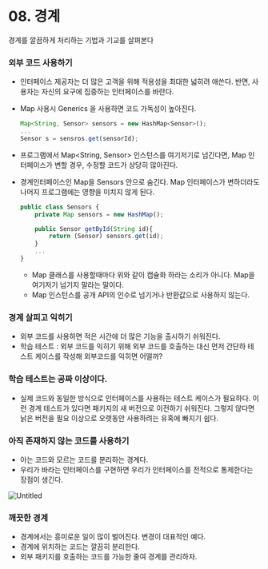 # 08. 경계

경계를 깔끔하게 처리하는 기법과 기교를 살펴본다

### 외부 코드 사용하기

- 인터페이스 제공자는 더 많은 고객을 위해 적용성을 최대한 넓히려 애쓴다. 반면, 사용자는 자신의 요구에 집중하는 인터페이스를 바란다.
- Map 사용시 Generics 을 사용하면 코드 가독성이 높아진다.
    
    ```jsx
    Map<String, Sensor> sensors = new HashMap<Sensor>();
    ...
    Sensor s = sensros.get(sensorId);
    ```
    
- 프로그램에서 Map<String, Sensor> 인스턴스를 여기저기로 넘긴다면, Map 인터페이스가 변할 경우, 수정할 코드가 상당히 많아진다.
- 경계인터페이스인 Map을 Sensors 안으로 숨긴다. Map 인터페이스가 변하더라도 나머지 프로그램에는 영향을 미치지 않게 된다.
    
    ```jsx
    public class Sensors {
    	private Map sensors = new HashMap();
    
    	public Sensor getById(String id){
    		return (Sensor) sensors.get(id);
    	}
    	...
    }
    ```
    
    - Map 클래스를 사용할때마다 위와 같이 캡슐화 하라는 소리가 아니다. Map을 여기저기 넘기지 말라는 말이다.
    - Map 인스턴스를 공개 API의 인수로 넘기거나 반환값으로 사용하지 않는다.

### 경계 살피고 익히기

- 외부 코드를 사용하면 적은 시간에 더 많은 기능을 출시하기 쉬워진다.
- 학습 테스트 : 외부 코드를 익히기 위해 외부 코드를 호출하는 대신 먼저 간단하 테스트 케이스를 작성해 외부코드를 익히면 어떨까?

### 학습 테스트는 공짜 이상이다.

- 실제 코드와 동일한 방식으로 인터페이스를 사용하는 테스트 케이스가 필요하다. 이런 경계 테스트가 있다면 패키지의 새 버전으로 이전하기 쉬워진다. 그렇지 않다면 낡은 버전을 필요 이상으로 오랫동안 사용하려는 유혹에 빠지기 쉽다.

### 아직 존재하지 않는 코드를 사용하기

- 아는 코드와 모르는 코드를 분리하는 경계다.
- 우리가 바라는 인터페이스를 구현하면 우리가 인터페이스를 전적으로 통제한다는 장점이 생긴다.

![Untitled](https://s3-us-west-2.amazonaws.com/secure.notion-static.com/e91eeb73-0e23-4d07-9054-9e2e490f9402/Untitled.png)

### 깨끗한 경계

- 경계에서는 흥미로운 일이 많이 벌어진다. 변경이 대표적인 예다.
- 경계에 위치하는 코드는 깔끔히 분리한다.
- 외부 패키지를 호출하는 코드를 가능한 줄여 경계를 관리하자.
